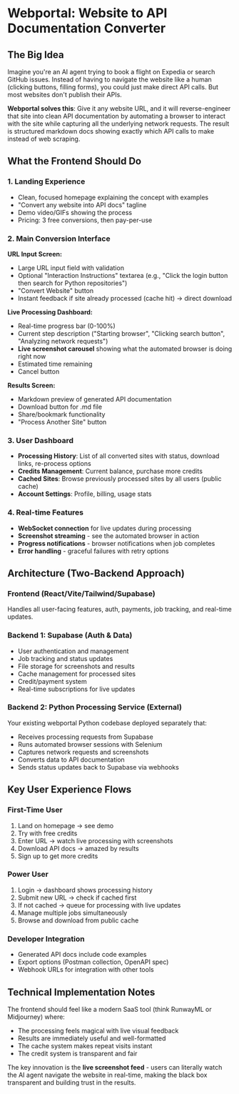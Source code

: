 # Webportal: Website to API Documentation Converter

## The Big Idea
Imagine you're an AI agent trying to book a flight on Expedia or search GitHub issues. Instead of having to navigate the website like a human (clicking buttons, filling forms), you could just make direct API calls. But most websites don't publish their APIs.

**Webportal solves this**: Give it any website URL, and it will reverse-engineer that site into clean API documentation by automating a browser to interact with the site while capturing all the underlying network requests. The result is structured markdown docs showing exactly which API calls to make instead of web scraping.

## What the Frontend Should Do

### 1. **Landing Experience**
- Clean, focused homepage explaining the concept with examples
- "Convert any website into API docs" tagline
- Demo video/GIFs showing the process
- Pricing: 3 free conversions, then pay-per-use

### 2. **Main Conversion Interface**
**URL Input Screen:**
- Large URL input field with validation
- Optional "Interaction Instructions" textarea (e.g., "Click the login button then search for Python repositories")
- "Convert Website" button
- Instant feedback if site already processed (cache hit) → direct download

**Live Processing Dashboard:**
- Real-time progress bar (0-100%)
- Current step description ("Starting browser", "Clicking search button", "Analyzing network requests")
- **Live screenshot carousel** showing what the automated browser is doing right now
- Estimated time remaining
- Cancel button

**Results Screen:**
- Markdown preview of generated API documentation
- Download button for .md file
- Share/bookmark functionality
- "Process Another Site" button

### 3. **User Dashboard**
- **Processing History**: List of all converted sites with status, download links, re-process options
- **Credits Management**: Current balance, purchase more credits
- **Cached Sites**: Browse previously processed sites by all users (public cache)
- **Account Settings**: Profile, billing, usage stats

### 4. **Real-time Features**
- **WebSocket connection** for live updates during processing
- **Screenshot streaming** - see the automated browser in action
- **Progress notifications** - browser notifications when job completes
- **Error handling** - graceful failures with retry options

## Architecture (Two-Backend Approach)

### Frontend (React/Vite/Tailwind/Supabase)
Handles all user-facing features, auth, payments, job tracking, and real-time updates.

### Backend 1: Supabase (Auth & Data)
- User authentication and management
- Job tracking and status updates
- File storage for screenshots and results
- Cache management for processed sites
- Credit/payment system
- Real-time subscriptions for live updates

### Backend 2: Python Processing Service (External)
Your existing webportal Python codebase deployed separately that:
- Receives processing requests from Supabase
- Runs automated browser sessions with Selenium
- Captures network requests and screenshots
- Converts data to API documentation
- Sends status updates back to Supabase via webhooks

## Key User Experience Flows

### First-Time User
1. Land on homepage → see demo
2. Try with free credits
3. Enter URL → watch live processing with screenshots
4. Download API docs → amazed by results
5. Sign up to get more credits

### Power User
1. Login → dashboard shows processing history
2. Submit new URL → check if cached first
3. If not cached → queue for processing with live updates
4. Manage multiple jobs simultaneously
5. Browse and download from public cache

### Developer Integration
- Generated API docs include code examples
- Export options (Postman collection, OpenAPI spec)
- Webhook URLs for integration with other tools

## Technical Implementation Notes

The frontend should feel like a modern SaaS tool (think RunwayML or Midjourney) where:
- The processing feels magical with live visual feedback
- Results are immediately useful and well-formatted  
- The cache system makes repeat visits instant
- The credit system is transparent and fair

The key innovation is the **live screenshot feed** - users can literally watch the AI agent navigate the website in real-time, making the black box transparent and building trust in the results.